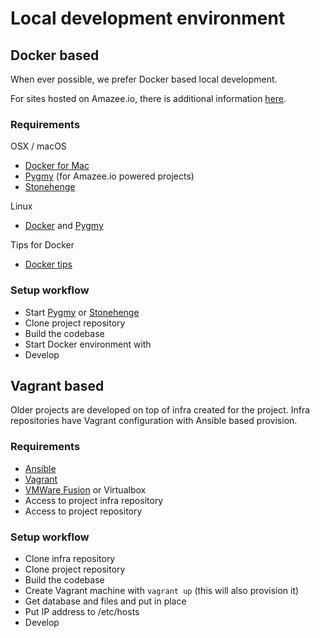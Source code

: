 # Local development environment

## Docker based

When ever possible, we prefer Docker based local development.

For sites hosted on Amazee.io, there is additional information [here](https://docs.amazee.io/).

### Requirements

OSX / macOS

- [Docker for Mac](docker_for_mac.md)
- [Pygmy](pygmy.md) (for Amazee.io powered projects)
- [Stonehenge](https://github.com/druidfi/stonehenge)

Linux

- [Docker](docker.md) and [Pygmy](pygmy.md)

Tips for Docker

- [Docker tips](docker-tips.md)

### Setup workflow

- Start [Pygmy](pygmy.md) or [Stonehenge](https://github.com/druidfi/stonehenge)
- Clone project repository
- Build the codebase
- Start Docker environment with
- Develop

## Vagrant based

Older projects are developed on top of infra created for the project. Infra
repositories have Vagrant configuration with Ansible based provision.

### Requirements

- [Ansible](ansible.md)
- [Vagrant](vagrant.md)
- [VMWare Fusion](vmware_fusion.md) or Virtualbox
- Access to project infra repository
- Access to project repository

### Setup workflow

- Clone infra repository
- Clone project repository
- Build the codebase
- Create Vagrant machine with `vagrant up` (this will also provision it)
- Get database and files and put in place
- Put IP address to /etc/hosts
- Develop
